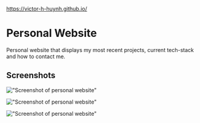 https://victor-h-huynh.github.io/

# Personal Website
Personal website that displays my most recent projects, current tech-stack and how to contact me.

## Screenshots

!["Screenshot of personal website"](https://github.com/victor-h-huynh/victor-h-huynh.github.io/blob/master/docs/website1.png?raw=true)

!["Screenshot of personal website"](https://github.com/victor-h-huynh/victor-h-huynh.github.io/blob/master/docs/website3.png?raw=true)

!["Screenshot of personal website"](https://github.com/victor-h-huynh/victor-h-huynh.github.io/blob/master/docs/website2.png?raw=true)
